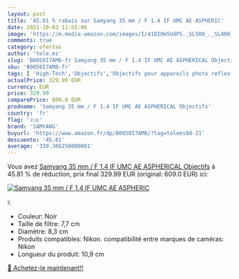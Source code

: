 ```yaml
---
layout: post
title: '45.81 % rabais sur Samyang 35 mm / F 1.4 IF UMC AE ASPHERIC'
date: 2021-10-03 11:55:06
image: 'https://m.media-amazon.com/images/I/41OIOm5UdPS._SL500_._SL400_.jpg'
comments: true
category: ofertas
author: 'tole.es'
slug: 'B0050I7AM8-fr Samyang 35 mm / F 1.4 IF UMC AE ASPHERICAL Objectifs'
sku: 'B0050I7AM8-fr'
tags: [ 'High-Tech','Objectifs','Objectifs pour appareils photo reflex et hybrides','Objectifs pour reflex','Photo et caméscopes','samyang', ]
actualPrice: 329.99 EUR
currency: EUR
price: 329.99
comparePrice: 609.0 EUR
prodname: 'Samyang 35 mm / F 1.4 IF UMC AE ASPHERICAL Objectifs'
country: 'fr'
flag: '🇫🇷'
brand: 'SAMYANG'
buyurl: 'https://www.amazon.fr/dp/B0050I7AM8/?tag=tolees0d-21'
descuento: '45.81'
average: '339.366250000001'
---
```


Vous avez [Samyang 35 mm / F 1.4 IF UMC AE ASPHERICAL Objectifs](https://www.amazon.fr/dp/B0050I7AM8/?tag=tolees0d-21)  à  45.81 % de réduction, prix final  329.99 EUR (original: 609.0 EUR) ici:

[![Samyang 35 mm / F 1.4 IF UMC AE ASPHERIC](https://m.media-amazon.com/images/I/41OIOm5UdPS._SL500_._SL400_.jpg)](https://www.amazon.fr/dp/B0050I7AM8/?tag=tolees0d-21)

ℹ️:

- Couleur: Noir
- Taille de filtre: 7,7 cm
- Diamètre: 8,3 cm
- Produits compatibles: Nikon. compatibilité entre marques de caméras: Nikon
- Longueur du produit: 10,9 cm

[🛒 Achetez-le maintenant!!](https://www.amazon.fr/dp/B0050I7AM8/?tag=tolees0d-21)
